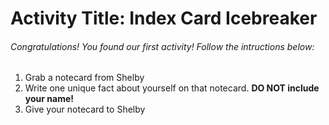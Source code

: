 # Activity Title: Index Card Icebreaker
###### Congratulations! You found our first activity! Follow the intructions below:

1. Grab a notecard from Shelby
2. Write one unique fact about yourself on that notecard. __DO NOT include your name!__
3. Give your notecard to Shelby
